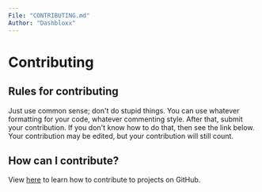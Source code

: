 ```yaml
---
File: "CONTRIBUTING.md"
Author: "Dashbloxx"
---
```

# Contributing
## Rules for contributing
Just use common sense; don't do stupid things. You can use whatever formatting for your code, whatever commenting style. After that, submit your contribution. If you don't know how to do that, then see the link below. Your contribution may be edited, but your contribution will still count.
## How can I contribute?
View [here](https://docs.github.com/en/get-started/quickstart/contributing-to-projects) to learn how to contribute to projects on GitHub.
